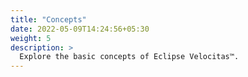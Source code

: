 ```yaml
---
title: "Concepts"
date: 2022-05-09T14:24:56+05:30
weight: 5
description: >
  Explore the basic concepts of Eclipse Velocitas™.
---
```

